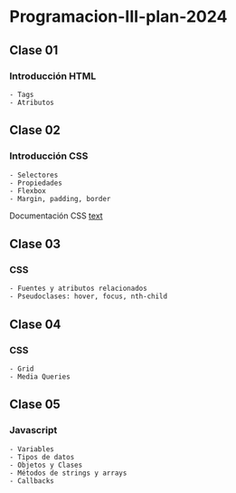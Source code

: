 # Programacion-III-plan-2024

## Clase 01

### Introducción HTML
    - Tags
    - Atributos

## Clase 02

### Introducción CSS
    - Selectores
    - Propiedades
    - Flexbox
    - Margin, padding, border 

Documentación CSS
[text](https://developer.mozilla.org/es/docs/Learn/Getting_started_with_the_web/CSS_basics)


## Clase 03

### CSS
    - Fuentes y atributos relacionados
    - Pseudoclases: hover, focus, nth-child


## Clase 04

### CSS
    - Grid
    - Media Queries

## Clase 05

### Javascript
    - Variables
    - Tipos de datos
    - Objetos y Clases
    - Métodos de strings y arrays
    - Callbacks

